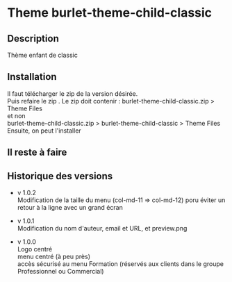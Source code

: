 # Theme burlet-theme-child-classic #

## Description ##

Thème enfant de classic

## Installation ##
Il faut télécharger le zip de la version désirée.  
Puis refaire le zip . Le zip doit contenir :
burlet-theme-child-classic.zip > Theme Files  
et non  
burlet-theme-child-classic.zip > burlet-theme-child-classic > Theme Files  
Ensuite, on peut l'installer

## Il reste à faire ##


## Historique des versions ##
- v 1.0.2  
Modification de la taille du menu (col-md-11 => col-md-12) poru éviter un retour à la ligne avec un grand écran

- v 1.0.1  
Modification du nom d'auteur, email et URL, et preview.png

- v 1.0.0  
Logo centré  
menu centré (à peu près)  
accès sécurisé au menu Formation (réservés aux clients dans le groupe Professionnel ou Commercial)